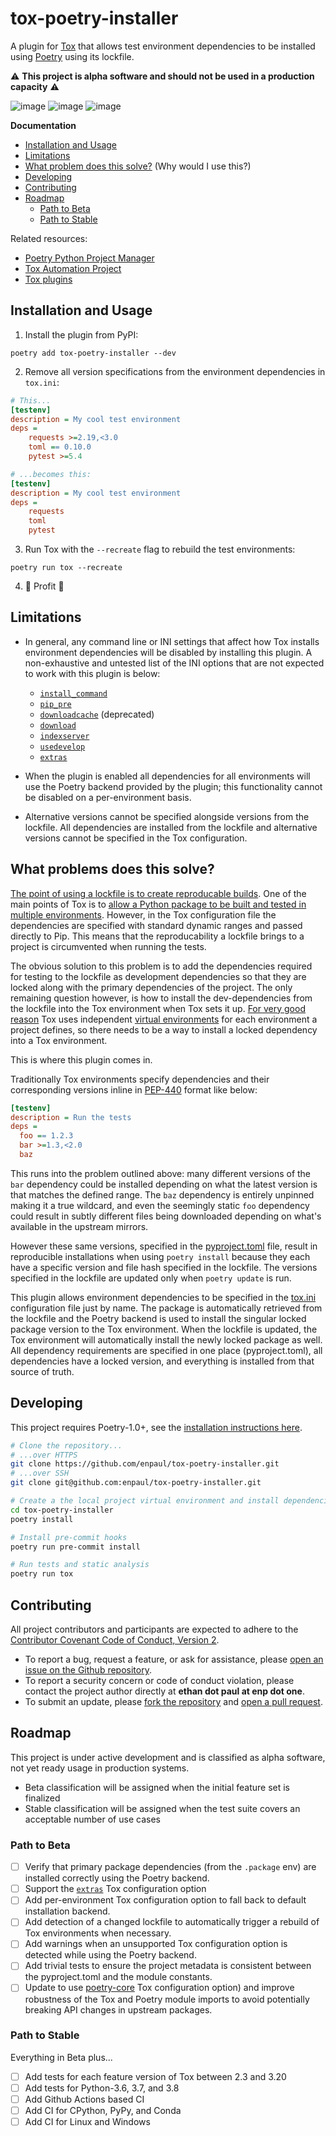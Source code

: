 # tox-poetry-installer

A plugin for [Tox](https://tox.readthedocs.io/en/latest/) that allows test environment
dependencies to be installed using [Poetry](https://python-poetry.org/) using its lockfile.

⚠️ **This project is alpha software and should not be used in a production capacity** ⚠️

![image](https://img.shields.io/pypi/l/tox-poetry-installer)
![image](https://img.shields.io/pypi/v/tox-poetry-installer)
![image](https://img.shields.io/pypi/pyversions/tox-poetry-installer)

**Documentation**

* [Installation and Usage](#installation-and-usage)
* [Limitations](#limitations)
* [What problem does this solve?](#what-problems-does-this-solve) (Why would I use this?)
* [Developing](#developing)
* [Contributing](#contributing)
* [Roadmap](#roadmap)
  * [Path to Beta](#path-to-beta)
  * [Path to Stable](#path-to-stable)

Related resources:
* [Poetry Python Project Manager](https://python-poetry.org/)
* [Tox Automation Project](https://tox.readthedocs.io/en/latest/)
* [Tox plugins](https://tox.readthedocs.io/en/latest/plugins.html)


## Installation and Usage

1. Install the plugin from PyPI:

```
poetry add tox-poetry-installer --dev
```

2. Remove all version specifications from the environment dependencies in `tox.ini`:

```ini
# This...
[testenv]
description = My cool test environment
deps =
    requests >=2.19,<3.0
    toml == 0.10.0
    pytest >=5.4

# ...becomes this:
[testenv]
description = My cool test environment
deps =
    requests
    toml
    pytest
```

3. Run Tox with the `--recreate` flag to rebuild the test environments:

```
poetry run tox --recreate
```

4. 💸 Profit 💸


## Limitations

* In general, any command line or INI settings that affect how Tox installs environment
  dependencies will be disabled by installing this plugin. A non-exhaustive and untested
  list of the INI options that are not expected to work with this plugin is below:
  * [`install_command`](https://tox.readthedocs.io/en/latest/config.html#conf-install_command)
  * [`pip_pre`](https://tox.readthedocs.io/en/latest/config.html#conf-pip_pre)
  * [`downloadcache`](https://tox.readthedocs.io/en/latest/config.html#conf-downloadcache) (deprecated)
  * [`download`](https://tox.readthedocs.io/en/latest/config.html#conf-download)
  * [`indexserver`](https://tox.readthedocs.io/en/latest/config.html#conf-indexserver)
  * [`usedevelop`](https://tox.readthedocs.io/en/latest/config.html#conf-indexserver)
  * [`extras`](https://tox.readthedocs.io/en/latest/config.html#conf-extras)

* When the plugin is enabled all dependencies for all environments will use the Poetry backend
  provided by the plugin; this functionality cannot be disabled on a per-environment basis.

* Alternative versions cannot be specified alongside versions from the lockfile. All
  dependencies are installed from the lockfile and alternative versions cannot be specified
  in the Tox configuration.


## What problems does this solve?

[The point of using a lockfile is to create reproducable builds](https://docs.gradle.org/current/userguide/dependency_locking.html). One of the main points of Tox is to [allow a Python
package to be built and tested in multiple environments](https://tox.readthedocs.io/en/latest/#what-is-tox). However, in the Tox configuration file the dependencies are specified with
standard dynamic ranges and passed directly to Pip. This means that the reproducability
a lockfile brings to a project is circumvented when running the tests.

The obvious solution to this problem is to add the dependencies required for testing to the
lockfile as development dependencies so that they are locked along with the primary dependencies
of the project. The only remaining question however, is how to install the dev-dependencies from
the lockfile into the Tox environment when Tox sets it up. [For very good reason](https://dev.to/elabftw/stop-using-sudo-pip-install-52mn) Tox uses independent
[virtual environments](https://docs.python.org/3/tutorial/venv.html) for each environment a
project defines, so there needs to be a way to install a locked dependency into a Tox
environment.

This is where this plugin comes in.

Traditionally Tox environments specify dependencies and their corresponding versions inline in
[PEP-440](https://www.python.org/dev/peps/pep-0440/) format like below:

```ini
[testenv]
description = Run the tests
deps =
  foo == 1.2.3
  bar >=1.3,<2.0
  baz
```

This runs into the problem outlined above: many different versions of the `bar` dependency
could be installed depending on what the latest version is that matches the defined range. The
`baz` dependency is entirely unpinned making it a true wildcard, and even the seemingly static
`foo` dependency could result in subtly different files being downloaded depending on what's
available in the upstream mirrors.

However these same versions, specified in the [pyproject.toml](https://snarky.ca/what-the-heck-is-pyproject-toml/) file, result in reproducible
installations when using `poetry install` because they each have a specific version and file
hash specified in the lockfile. The versions specified in the lockfile are updated only when
`poetry update` is run.

This plugin allows environment dependencies to be specified in the [tox.ini](https://tox.readthedocs.io/en/latest/config.html) configuration file
just by name. The package is automatically retrieved from the lockfile and the Poetry backend
is used to install the singular locked package version to the Tox environment. When the
lockfile is updated, the Tox environment will automatically install the newly locked package
as well. All dependency requirements are specified in one place (pyproject.toml), all
dependencies have a locked version, and everything is installed from that source of truth.


## Developing

This project requires Poetry-1.0+, see the [installation instructions here](https://python-poetry.org/docs/#installation).

```bash
# Clone the repository...
# ...over HTTPS
git clone https://github.com/enpaul/tox-poetry-installer.git
# ...over SSH
git clone git@github.com:enpaul/tox-poetry-installer.git

# Create a the local project virtual environment and install dependencies
cd tox-poetry-installer
poetry install

# Install pre-commit hooks
poetry run pre-commit install

# Run tests and static analysis
poetry run tox
```


## Contributing

All project contributors and participants are expected to adhere to the
[Contributor Covenant Code of Conduct, Version 2](CODE_OF_CONDUCT.md).

* To report a bug, request a feature, or ask for assistance, please
  [open an issue on the Github repository](https://github.com/enpaul/tox-poetry-installer/issues/new).
* To report a security concern or code of conduct violation, please contact the project author
  directly at **ethan dot paul at enp dot one**.
* To submit an update, please
  [fork the repository](https://docs.github.com/en/enterprise/2.20/user/github/getting-started-with-github/fork-a-repo)
  and
  [open a pull request](https://github.com/enpaul/tox-poetry-installer/compare).


## Roadmap

This project is under active development and is classified as alpha software, not yet ready
usage in production systems.

* Beta classification will be assigned when the initial feature set is finalized
* Stable classification will be assigned when the test suite covers an acceptable number of
  use cases

### Path to Beta

- [ ] Verify that primary package dependencies (from the `.package` env) are installed
      correctly using the Poetry backend.
- [ ] Support the [`extras`](https://tox.readthedocs.io/en/latest/config.html#conf-extras)
      Tox configuration option
- [ ] Add per-environment Tox configuration option to fall back to default installation
      backend.
- [ ] Add detection of a changed lockfile to automatically trigger a rebuild of Tox
      environments when necessary.
- [ ] Add warnings when an unsupported Tox configuration option is detected while using the
      Poetry backend.
- [ ] Add trivial tests to ensure the project metadata is consistent between the pyproject.toml
      and the module constants.
- [ ] Update to use [poetry-core](https://github.com/python-poetry/poetry-core)
      Tox configuration option) and improve robustness of the Tox and Poetry module imports
      to avoid potentially breaking API changes in upstream packages.

### Path to Stable

Everything in Beta plus...

- [ ] Add tests for each feature version of Tox between 2.3 and 3.20
- [ ] Add tests for Python-3.6, 3.7, and 3.8
- [ ] Add Github Actions based CI
- [ ] Add CI for CPython, PyPy, and Conda
- [ ] Add CI for Linux and Windows
